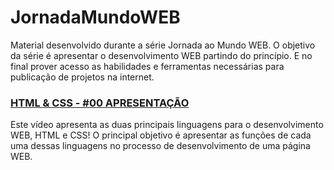 # JornadaMundoWEB
Material desenvolvido durante a série Jornada ao Mundo WEB. O objetivo da série é apresentar o desenvolvimento WEB partindo do princípio. E no final prover acesso as habilidades e ferramentas necessárias para publicação de projetos na internet.

### <a href="https://youtu.be/jPiMTm3IYlk">HTML & CSS - #00 APRESENTAÇÃO</a> 
Este vídeo apresenta as duas principais linguagens para o desenvolvimento WEB, HTML e CSS! O principal objetivo é apresentar as funções de cada uma dessas linguagens no processo de desenvolvimento de uma página WEB.

